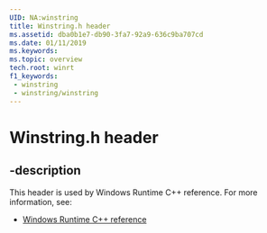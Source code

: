```yaml
---
UID: NA:winstring
title: Winstring.h header
ms.assetid: dba0b1e7-db90-3fa7-92a9-636c9ba707cd
ms.date: 01/11/2019
ms.keywords: 
ms.topic: overview
tech.root: winrt
f1_keywords:
 - winstring
 - winstring/winstring
---
```


# Winstring.h header


## -description

This header is used by Windows Runtime C++ reference. For more information, see:

- [Windows Runtime C++ reference](../_winrt/index.md)


